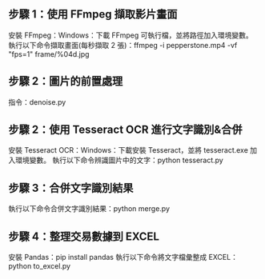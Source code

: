 ## 步驟 1：使用 FFmpeg 擷取影片畫面

安裝 FFmpeg：Windows：下載 FFmpeg 可執行檔，並將路徑加入環境變數。
執行以下命令擷取畫面(每秒擷取 2 張)：ffmpeg -i pepperstone.mp4 -vf "fps=1" frame/%04d.jpg

## 步驟 2：圖片的前置處理

指令：denoise.py

## 步驟 2：使用 Tesseract OCR 進行文字識別&合併

安裝 Tesseract OCR：Windows：下載安裝 Tesseract，並將 tesseract.exe 加入環境變數。
執行以下命令辨識圖片中的文字：python tesseract.py

## 步驟 3：合併文字識別結果

執行以下命令合併文字識別結果：python merge.py

## 步驟 4：整理交易數據到 EXCEL

安裝 Pandas：pip install pandas
執行以下命令將文字檔彙整成 EXCEL：python to_excel.py
